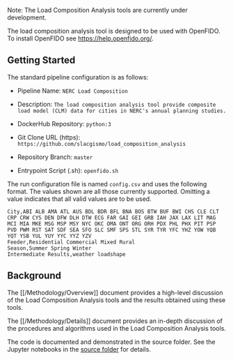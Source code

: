 Note: The Load Composition Analysis tools are currently under development.

The load composition analysis tool is designed to be used with OpenFIDO.  To install OpenFIDO see https://help.openfido.org/.  

## Getting Started

The standard pipeline configuration is as follows:

- Pipeline Name: `NERC Load Composition`

- Description: `The load composition analysis tool provide composite load model (CLM) data for cities in NERC's annual planning studies.`

- DockerHub Repository: `python:3`

- Git Clone URL (https): `https://github.com/slacgismo/load_composition_analysis`

- Repository Branch: `master`

- Entrypoint Script (.sh): `openfido.sh`

The run configuration file is named `config.csv` and uses the following format. The values shown are all those currently supported.  Omitting a value indicates that all valid values are to be used.

~~~
City,ABI ALB AMA ATL AUS BDL BDR BFL BNA BOS BTW BUF BWI CHS CLE CLT CRP CRW CYS DEN DFW DLH DTW ECG FAR GAI GEI GRB IAH JAX LAX LIT MAG MCI MIA MKE MSG MSP MSY NYC OKC OMA ONT ORG ORH PDX PHL PHX PIT PSP PVD PWM RST SAT SDF SEA SFO SLC SMF SPS STL SYR TYR YFC YHZ YOW YQB YQT YSB YUL YUY YYC YYZ YZV
Feeder,Residential Commercial Mixed Rural
Season,Summer Spring Winter
Intermediate Results,weather loadshape
~~~

## Background

The [[/Methodology/Overview]] document provides a high-level discussion of the Load Composition Analysis tools and the results obtained using these tools.

The [[/Methodology/Details]] document provides an in-depth discussion of the procedures and algorithms used in the Load Composition Analysis tools.

The code is documented and demonstrated in the source folder.  See the Jupyter notebooks in the [source folder](https://github.com/slacgismo/load_composition_analysis/tree/master/src) for details.
